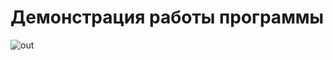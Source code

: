 # Демонстрация работы программы
![out](https://github.com/piccolo-gatto/mobile_dev/assets/108530800/c79c89a1-8141-4aac-9231-1e647f2a819a)
